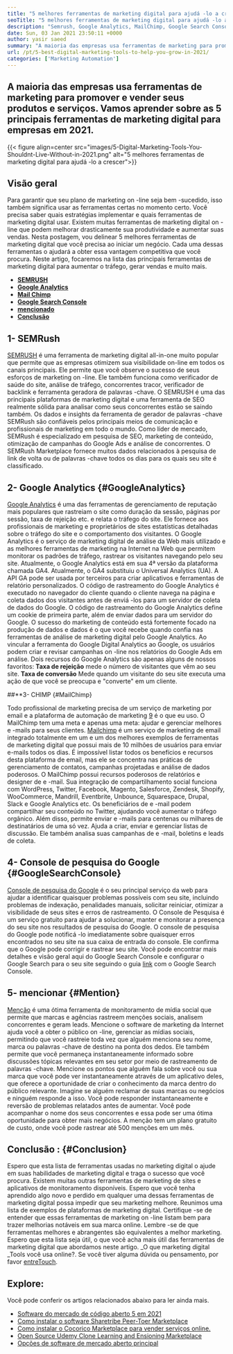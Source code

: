 ```yaml
---
title: "5 melhores ferramentas de marketing digital para ajudá -lo a crescer em 2021" 
seoTitle: "5 melhores ferramentas de marketing digital para ajudá -lo a crescer em 2021" 
description: "Semrush, Google Analytics, MailChimp, Google Search Console e Menion são as melhores ferramentas de marketing digital mais acessíveis e úteis para aumentar os negócios." 
date: Sun, 03 Jan 2021 23:50:11 +0000
author: yasir saeed
summary: "A maioria das empresas usa ferramentas de marketing para promover & amp; vender seus produtos e serviços. Vamos aprender sobre as 5 principais ferramentas de marketing digital para empresas em 2021." 
url: /pt/5-best-digital-marketing-tools-to-help-you-grow-in-2021/
categories: ['Marketing Automation']
---
```


## A maioria das empresas usa ferramentas de marketing para promover e vender seus produtos e serviços. Vamos aprender sobre as 5 principais ferramentas de marketing digital para empresas em 2021.

{{< figure align=center src="images/5-Digital-Marketing-Tools-You-Shouldnt-Live-Without-in-2021.png" alt="5 melhores ferramentas de marketing digital para ajudá -lo a crescer">}}


##  **Visão geral**  
Para garantir que seu plano de marketing on -line seja bem -sucedido, isso também significa usar as ferramentas certas no momento certo. Você precisa saber quais estratégias implementar e quais ferramentas de marketing digital usar. Existem muitas ferramentas de marketing digital on -line que podem melhorar drasticamente sua produtividade e aumentar suas vendas. Nesta postagem, vou delinear 5 melhores ferramentas de marketing digital que você precisa ao iniciar um negócio. Cada uma dessas ferramentas o ajudará a obter essa vantagem competitiva que você procura.
Neste artigo, focaremos na lista das principais ferramentas de marketing digital para aumentar o tráfego, gerar vendas e muito mais.
*  **[SEMRUSH][1]**  
* [  **Google Analytics**  ][2]
* [  **Mail Chimp**  ][3]
* [  **Google Search Console**  ][4]
*  **[mencionado][5]**  
*  **[Conclusão][6]**  

##  **1- SEMRush**  
[SEMRUSH][7] é uma ferramenta de marketing digital all-in-one muito popular que permite que as empresas otimizem sua visibilidade on-line em todos os canais principais. Ele permite que você observe o sucesso de seus esforços de marketing on -line. Ele também funciona como verificador de saúde do site, análise de tráfego, concorrentes tracor, verificador de backlink e ferramenta geradora de palavras -chave. O SEMRUSH é uma das principais plataformas de marketing digital e uma ferramenta de SEO realmente sólida para analisar como seus concorrentes estão se saindo também.
Os dados e insights da ferramenta de gerador de palavras -chave SEMRush são confiáveis ​​pelos principais meios de comunicação e profissionais de marketing em todo o mundo. Como líder de mercado, SEMRush é especializado em pesquisa de SEO, marketing de conteúdo, otimização de campanhas do Google Ads e análise de concorrentes. O SEMRush Marketplace fornece muitos dados relacionados à pesquisa de link de volta ou de palavras -chave todos os dias para os quais seu site é classificado.

##  **2- Google Analytics**  {#GoogleAnalytics}

[Google Analytics][8] é uma das ferramentas de gerenciamento de reputação mais populares que rastreiam o site como duração da sessão, páginas por sessão, taxa de rejeição etc. e relata o tráfego do site. Ele fornece aos profissionais de marketing e proprietários de sites estatísticas detalhadas sobre o tráfego do site e o comportamento dos visitantes. O Google Analytics é o serviço de marketing digital de análise da Web mais utilizado e as melhores ferramentas de marketing na Internet na Web que permitem monitorar os padrões de tráfego, rastrear os visitantes navegando pelo seu site.
Atualmente, o Google Analytics está em sua 4ª versão da plataforma chamada GA4. Atualmente, o GA4 substituiu o Universal Analytics (UA). A API GA pode ser usada por terceiros para criar aplicativos e ferramentas de relatório personalizados. O código de rastreamento do Google Analytics é executado no navegador do cliente quando o cliente navega na página e coleta dados dos visitantes antes de enviá -los para um servidor de coleta de dados do Google. O código de rastreamento do Google Analytics define um cookie de primeira parte, além de enviar dados para um servidor do Google. O sucesso do marketing de conteúdo está fortemente focado na produção de dados e dados é o que você recebe quando confia nas ferramentas de análise de marketing digital pelo Google Analytics.
Ao vincular a ferramenta do Google Digital Analytics ao Google, os usuários podem criar e revisar campanhas on -line nos relatórios do Google Ads em análise. Dois recursos do Google Analytics são apenas alguns de nossos favoritos:
 **Taxa de rejeição** mede o número de visitantes que vêm ao seu site.
 **Taxa de conversão** Mede quando um visitante do seu site executa uma ação de que você se preocupa e "converte" em um cliente.

##**3- CHIMP {#MailChimp}

Todo profissional de marketing precisa de um serviço de marketing por email e a plataforma de automação de marketing [9][9] é o que eu uso. O MailChimp tem uma meta e apenas uma meta: ajudar e gerenciar melhores e -mails para seus clientes.
[Mailchimp][9] é um serviço de marketing de email integrado totalmente em um e um dos melhores exemplos de ferramentas de marketing digital que possui mais de 10 milhões de usuários para enviar e-mails todos os dias. É impossível listar todos os benefícios e recursos desta plataforma de email, mas ele se concentra nas práticas de gerenciamento de contatos, campanhas projetadas e análise de dados poderosos.
O MailChimp possui recursos poderosos de relatórios e designer de e -mail. Sua integração de compartilhamento social funciona com WordPress, Twitter, Facebook, Magento, Salesforce, Zendesk, Shopify, WooCommerce, Mandrill, Eventbrite, Unbounce, Squarespace, Drupal, Slack e Google Analytics etc. Os beneficiários de e -mail podem compartilhar seu conteúdo no Twitter, ajudando você aumentar o tráfego orgânico.
Além disso, permite enviar e -mails para centenas ou milhares de destinatários de uma só vez. Ajuda a criar, enviar e gerenciar listas de discussão. Ele também analisa suas campanhas de e -mail, boletins e leads de coleta.

##  **4- Console de pesquisa do Google**  {#GoogleSearchConsole}

[Console de pesquisa do Google][10] é o seu principal serviço da web para ajudar a identificar quaisquer problemas possíveis com seu site, incluindo problemas de indexação, penalidades manuais, solicitar reiniciar, otimizar a visibilidade de seus sites e erros de rastreamento. O Console de Pesquisa é um serviço gratuito para ajudar a solucionar, manter e monitorar a presença do seu site nos resultados de pesquisa do Google.
O console de pesquisa do Google pode notificá -lo imediatamente sobre quaisquer erros encontrados no seu site na sua caixa de entrada do console. Ele confirma que o Google pode corrigir e rastrear seu site. Você pode encontrar mais detalhes e visão geral aqui do Google Search Console e configurar o Google Search para o seu site seguindo o guia [link][10] com o Google Search Console.

##  **5- mencionar**  {#Mention}

[Menção][11] é uma ótima ferramenta de monitoramento de mídia social que permite que marcas e agências rastreem menções sociais, analisem concorrentes e geram leads. Mencione o software de marketing da Internet ajuda você a obter o público on -line, gerenciar as mídias sociais, permitindo que você rastreie toda vez que alguém menciona seu nome, marca ou palavras -chave de destino na ponta dos dedos.
Ele também permite que você permaneça instantaneamente informado sobre discussões tópicas relevantes em seu setor por meio de rastreamento de palavras -chave. Mencione os pontos que alguém fala sobre você ou sua marca que você pode ver instantaneamente através de um aplicativo deles, que oferece a oportunidade de criar o conhecimento da marca dentro do público relevante.
Imagine se alguém reclamar de suas marcas ou negócios e ninguém responde a isso. Você pode responder instantaneamente e reversão de problemas relatados antes de aumentar. Você pode acompanhar o nome dos seus concorrentes e essa pode ser uma ótima oportunidade para obter mais negócios. A menção tem um plano gratuito de custo, onde você pode rastrear até 500 menções em um mês.

##  **Conclusão**  : {#Conclusion}

Espero que esta lista de ferramentas usadas no marketing digital o ajude em suas habilidades de marketing digital e traga o sucesso que você procura. Existem muitas outras ferramentas de marketing de sites e aplicativos de monitoramento disponíveis. Espero que você tenha aprendido algo novo e perdido em qualquer uma dessas ferramentas de marketing digital possa impedir que seu marketing melhore.
Reunimos uma lista de exemplos de plataformas de marketing digital. Certifique -se de entender que essas ferramentas de marketing on -line listam bem para trazer melhorias notáveis ​​em sua marca online. Lembre -se de que ferramentas melhores e abrangentes são equivalentes a melhor marketing. Espero que esta lista seja útil, o que você acha mais útil das ferramentas de marketing digital que abordamos neste artigo.
_O que marketing digital _Tools você usa online?. Se você tiver alguma dúvida ou pensamento, por favor [entre][12][Touch][13].

## Explore:
Você pode conferir os artigos relacionados abaixo para ler ainda mais.
  * [Software do mercado de código aberto 5 em 2021][14]
  * [Como instalar o software Sharetribe Peer-Toer Marketplace][15]
  * [Como instalar o Cocorico Marketplace para vender serviços online.][16]
  * [Open Source Udemy Clone Learning and Ensioning Marketplace][17]
  * [Opções de software de mercado aberto principal][18]



 [1]: #SEMRush
 [2]: #GoogleAnalytics
 [3]: #MailChimp
 [4]: #GoogleSearchConsole
 [5]: #Mention
 [6]: #Conclusion
 [7]: https://www.semrush.com/
 [8]: https://analytics.google.com/
 [9]: https://mailchimp.com/
 [10]: https://search.google.com/search-console/about
 [11]: https://mention.com/en/
 [12]: mailto:yasir.saeed@aspose.com
 [13]: https://forum.containerize.com
 [14]: https://blog.containerize.com/marketplace/top-5-open-source-marketplace-software-in-2021/
 [15]: https://products.containerize.com/marketplace/sharetribe/
 [16]: https://products.containerize.com/marketplace/cocorico/
 [17]: https://products.containerize.com/marketplace/edurge/
 [18]: https://products.containerize.com/marketplace/
